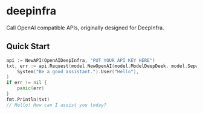 # deepinfra
Call OpenAI compatible APIs, originally designed for DeepInfra.

## Quick Start
```go
api := NewAPI(OpenAIDeepInfra, "PUT YOUR API KEY HERE")
txt, err := api.Request(model.NewOpenAI(model.ModelDeepDeek, model.SeparatorThink, 0.7, 0.9, 1024).
    System("Be a good assistant.").User("Hello"),
)
if err != nil {
    panic(err)
}
fmt.Println(txt)
// Hello! How can I assist you today?
```
